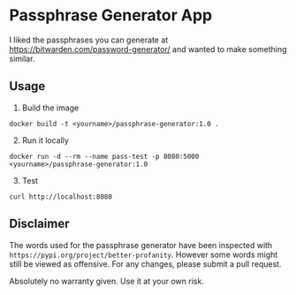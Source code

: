 # Passphrase Generator App

I liked the passphrases you can generate at https://bitwarden.com/password-generator/ and wanted to make something similar. 

## Usage

1. Build the image
```
docker build -t <yourname>/passphrase-generator:1.0 .
```

2. Run it locally
```
docker run -d --rm --name pass-test -p 8080:5000  <yourname>/passphrase-generator:1.0
```

3. Test
```
curl http://localhost:8080
```

## Disclaimer

The words used for the passphrase generator have been inspected with `https://pypi.org/project/better-profanity`. However some words might still be viewed as offensive. For any changes, please submit a pull request. 

Absolutely no warranty given. Use it at your own risk.
